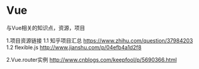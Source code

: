 # Vue
与Vue相关的知识点，资源，项目

1.项目资源链接
    1.1 知乎项目汇总   https://www.zhihu.com/question/37984203
    1.2 flexible.js  http://www.jianshu.com/p/04efb4a1d2f8
 
2.Vue.router实例
  http://www.cnblogs.com/keepfool/p/5690366.html
